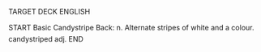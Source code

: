 TARGET DECK
ENGLISH

START
Basic
Candystripe
Back: n. Alternate stripes of white and a colour.  candystriped adj.
END
